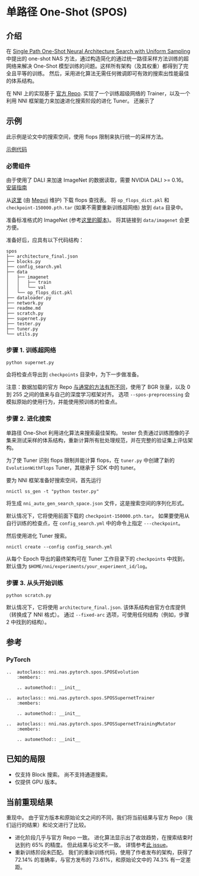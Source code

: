# 单路径 One-Shot (SPOS)

## 介绍

在 [Single Path One-Shot Neural Architecture Search with Uniform Sampling](https://arxiv.org/abs/1904.00420) 中提出的 one-shot NAS 方法，通过构造简化的通过统一路径采样方法训练的超网络来解决 One-Shot 模型训练的问题。这样所有架构（及其权重）都得到了完全且平等的训练。 然后，采用进化算法无需任何微调即可有效的搜索出性能最佳的体系结构。

在 NNI 上的实现基于 [官方 Repo](https://github.com/megvii-model/SinglePathOneShot). 实现了一个训练超级网络的 Trainer，以及一个利用 NNI 框架能力来加速进化搜索阶段的进化 Tuner。 还展示了

## 示例

此示例是论文中的搜索空间，使用 flops 限制来执行统一的采样方法。

[示例代码](https://github.com/microsoft/nni/tree/master/examples/nas/spos)

### 必需组件

由于使用了 DALI 来加速 ImageNet 的数据读取，需要 NVIDIA DALI >= 0.16。 [安装指南](https://docs.nvidia.com/deeplearning/sdk/dali-developer-guide/docs/installation.html)

从[这里](https://1drv.ms/u/s!Am_mmG2-KsrnajesvSdfsq_cN48?e=aHVppN) (由 [Megvii](https://github.com/megvii-model) 维护) 下载 flops 查找表。 将 `op_flops_dict.pkl` 和 `checkpoint-150000.pth.tar` (如果不需要重新训练超网络) 放到 `data` 目录中。

准备标准格式的 ImageNet (参考[这里的脚本](https://gist.github.com/BIGBALLON/8a71d225eff18d88e469e6ea9b39cef4))。 将其链接到 `data/imagenet` 会更方便。

准备好后，应具有以下代码结构：

```
spos
├── architecture_final.json
├── blocks.py
├── config_search.yml
├── data
│   ├── imagenet
│   │   ├── train
│   │   └── val
│   └── op_flops_dict.pkl
├── dataloader.py
├── network.py
├── readme.md
├── scratch.py
├── supernet.py
├── tester.py
├── tuner.py
└── utils.py
```

### 步骤 1. 训练超网络

```
python supernet.py
```

会将检查点导出到 `checkpoints` 目录中，为下一步做准备。

注意：数据加载的官方 Repo [与通常的方法有所不同](https://github.com/megvii-model/SinglePathOneShot/issues/5)，使用了 BGR 张量，以及 0 到 255 之间的值来与自己的深度学习框架对齐。 选项 `--spos-preprocessing` 会模拟原始的使用行为，并能使用预训练的检查点。

### 步骤 2. 进化搜索

单路径 One-Shot 利用进化算法来搜索最佳架构。 tester 负责通过训练图像的子集来测试采样的体系结构，重新计算所有批处理规范，并在完整的验证集上评估架构。

为了使 Tuner 识别 flops 限制并能计算 flops，在 `tuner.py` 中创建了新的 `EvolutionWithFlops` Tuner，其继承于 SDK 中的 tuner。

要为 NNI 框架准备好搜索空间，首先运行

```
nnictl ss_gen -t "python tester.py"
```

将生成 `nni_auto_gen_search_space.json` 文件，这是搜索空间的序列化形式。

默认情况下，它将使用前面下载的 `checkpoint-150000.pth.tar`。 如果要使用从自行训练的检查点，在 `config_search.yml` 中的命令上指定 `---checkpoint`。

然后使用进化 Tuner 搜索。

```
nnictl create --config config_search.yml
```

从每个 Epoch 导出的最终架构可在 Tuner 工作目录下的 `checkpoints` 中找到，默认值为 `$HOME/nni/experiments/your_experiment_id/log`。

### 步骤 3. 从头开始训练

```
python scratch.py
```

默认情况下，它将使用 `architecture_final.json`. 该体系结构由官方仓库提供（转换成了 NNI 格式）。 通过 `--fixed-arc` 选项，可使用任何结构（例如，步骤 2 中找到的结构）。

## 参考

### PyTorch

```eval_rst
..  autoclass:: nni.nas.pytorch.spos.SPOSEvolution
    :members:

    .. automethod:: __init__

..  autoclass:: nni.nas.pytorch.spos.SPOSSupernetTrainer
    :members:

    .. automethod:: __init__

..  autoclass:: nni.nas.pytorch.spos.SPOSSupernetTrainingMutator
    :members:

    .. automethod:: __init__
```

## 已知的局限

* 仅支持 Block 搜索。 尚不支持通道搜索。
* 仅提供 GPU 版本。

## 当前重现结果

重现中。 由于官方版本和原始论文之间的不同，我们将当前结果与官方 Repo（我们运行的结果）和论文进行了比较。

* 进化阶段几乎与官方 Repo 一致。 进化算法显示出了收敛趋势，在搜索结束时达到约 65% 的精度。 但此结果与论文不一致。 详情参考[此 issue](https://github.com/megvii-model/SinglePathOneShot/issues/6)。
* 重新训练阶段未匹配。 我们的重新训练代码，使用了作者发布的架构，获得了 72.14% 的准确率，与官方发布的 73.61%，和原始论文中的 74.3% 有一定差距。
